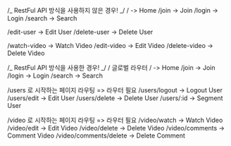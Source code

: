 /_ RestFul API 방식을 사용하지 않은 경우! _/
/ -> Home
/join -> Join
/login -> Login
/search -> Search

/edit-user -> Edit User
/delete-user -> Delete User

/watch-video -> Watch Video
/edit-video -> Edit Video
/delete-video -> Delete Video

/_ RestFul API 방식을 사용한 경우! _/
/ 글로벌 라우터
/ -> Home
/join -> Join
/login -> Login
/search -> Search

/users 로 시작하는 페이지 라우팅 => 라우터 필요
/users/logout -> Logout User
/users/edit -> Edit User
/users/delete -> Delete User
/users/:id -> Segment User

/video 로 시작하는 페이지 라우팅 => 라우터 필요
/video/watch -> Watch Video
/video/edit -> Edit Video
/video/delete -> Delete Video
/video/comments -> Comment Video
/video/comments/delete -> Delete Comment

